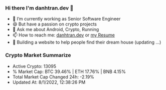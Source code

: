 ### Hi there I'm danhtran.dev 👋

- 🔭 I’m currently working as Senior Software Engineer
- 😄 But have a passion on crypto projects
- 💬 Ask me about Android, Crypto, Running 
- 📫 How to reach me: <a href="https://danhtran.dev" target="_blank">danhtran.dev</a> or <a href="Developer-Resume.pdf" target="_blank">my Resume</a>
- 🌱 Building a website to help people find their dream house (updating ...)

### Crypto Market Summarize
- Active Crypto: 13095
- % Market Cap: BTC 39.46% | ETH 17.76% | BNB 4.15%
- Total Market Cap Changed 24h: -2.19%
- Updated At: 8/1/2022, 12:38:26 PM
